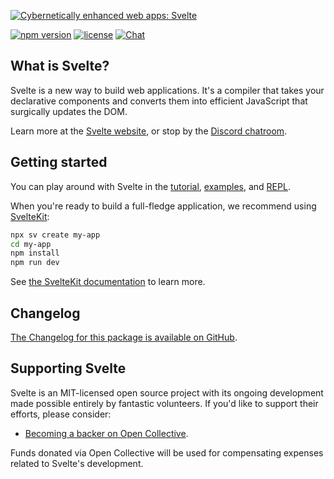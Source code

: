 [![Cybernetically enhanced web apps: Svelte](https://sveltejs.github.io/assets/banner.png)](https://svelte.dev)

[![npm version](https://img.shields.io/npm/v/svelte.svg?logo=data:image/svg%2bxml;base64,PHN2ZyByb2xlPSJpbWciIHZpZXdCb3g9IjAgMCAyNCAyNCIgeG1sbnM9Imh0dHA6Ly93d3cudzMub3JnLzIwMDAvc3ZnIj4KICA8dGl0bGU+bnBtPC90aXRsZT4KICA8cGF0aCBkPSJNMS43NjMgMEMuNzg2IDAgMCAuNzg2IDAgMS43NjN2MjAuNDc0QzAgMjMuMjE0Ljc4NiAyNCAxLjc2MyAyNGgyMC40NzRjLjk3NyAwIDEuNzYzLS43ODYgMS43NjMtMS43NjNWMS43NjNDMjQgLjc4NiAyMy4yMTQgMCAyMi4yMzcgMHpNNS4xMyA1LjMyM2wxMy44MzcuMDE5LS4wMDkgMTMuODM2aC0zLjQ2NGwuMDEtMTAuMzgyaC0zLjQ1NkwxMi4wNCAxOS4xN0g1LjExM3oiIGZpbGw9IiNGRkZGRkYiLz4KPC9zdmc+Cg==&style=for-the-badge)](https://www.npmjs.com/package/svelte) [![license](https://img.shields.io/github/license/sveltejs/svelte?logo=data:image/svg%2bxml;base64,PHN2ZyB4bWxucz0iaHR0cDovL3d3dy53My5vcmcvMjAwMC9zdmciIHdpZHRoPSIyNCIgaGVpZ2h0PSIyNCIgdmlld0JveD0iMCAwIDI0IDI0IiBmaWxsPSJub25lIiBzdHJva2U9IndoaXRlIiBzdHJva2Utd2lkdGg9IjIiIHN0cm9rZS1saW5lY2FwPSJyb3VuZCIgc3Ryb2tlLWxpbmVqb2luPSJyb3VuZCIgY2xhc3M9Imx1Y2lkZSBsdWNpZGUtY29weXJpZ2h0Ij48Y2lyY2xlIGN4PSIxMiIgY3k9IjEyIiByPSIxMCIvPjxwYXRoIGQ9Ik0xNC44MyAxNC44M2E0IDQgMCAxIDEgMC01LjY2Ii8+PC9zdmc+Cg==&style=for-the-badge)](LICENSE.md) [![Chat](https://img.shields.io/discord/457912077277855764?label=chat&logo=discord&style=for-the-badge)](https://svelte.dev/chat)

## What is Svelte?

Svelte is a new way to build web applications. It's a compiler that takes your declarative components and converts them into efficient JavaScript that surgically updates the DOM.

Learn more at the [Svelte website](https://svelte.dev), or stop by the [Discord chatroom](https://svelte.dev/chat).

## Getting started

You can play around with Svelte in the [tutorial](https://svelte.dev/tutorial), [examples](https://svelte.dev/examples), and [REPL](https://svelte.dev/repl).

When you're ready to build a full-fledge application, we recommend using [SvelteKit](https://svelte.dev/docs/kit):

```bash
npx sv create my-app
cd my-app
npm install
npm run dev
```

See [the SvelteKit documentation](https://svelte.dev/docs/kit) to learn more.

## Changelog

[The Changelog for this package is available on GitHub](https://github.com/sveltejs/svelte/blob/master/packages/svelte/CHANGELOG.md).

## Supporting Svelte

Svelte is an MIT-licensed open source project with its ongoing development made possible entirely by fantastic volunteers. If you'd like to support their efforts, please consider:

- [Becoming a backer on Open Collective](https://opencollective.com/svelte).

Funds donated via Open Collective will be used for compensating expenses related to Svelte's development.
